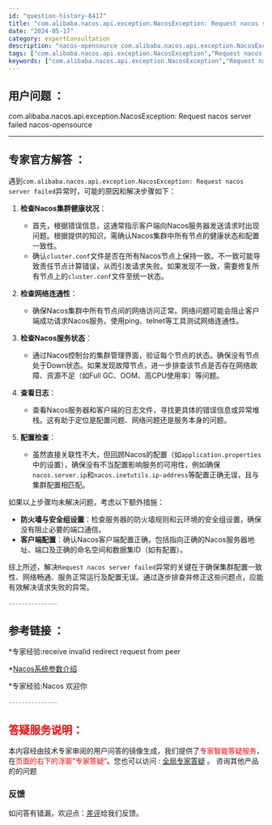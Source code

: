 ```yaml
---
id: "question-history-8417"
title: "com.alibaba.nacos.api.exception.NacosException: Request nacos server failed nacos-opensource"
date: "2024-05-17"
category: expertConsultation
description: "nacos-opensource com.alibaba.nacos.api.exception.NacosException: Request nacos server failed"
tags: ["com.alibaba.nacos.api.exception.NacosException","Request nacos server failed"]
keywords: ["com.alibaba.nacos.api.exception.NacosException","Request nacos server failed"]
---
```


## 用户问题 ： 
 com.alibaba.nacos.api.exception.NacosException: Request nacos server failed nacos-opensource 

---------------
## 专家官方解答 ：

遇到`com.alibaba.nacos.api.exception.NacosException: Request nacos server failed`异常时，可能的原因和解决步骤如下：

1. **检查Nacos集群健康状况**：
   - 首先，根据错误信息，这通常指示客户端向Nacos服务器发送请求时出现问题。根据提供的知识，需确认Nacos集群中所有节点的健康状态和配置一致性。
   - 确认`cluster.conf`文件是否在所有Nacos节点上保持一致。不一致可能导致责任节点计算错误，从而引发请求失败。如果发现不一致，需要修复所有节点上的`cluster.conf`文件至统一状态。

2. **检查网络连通性**：
   - 确保Nacos集群中所有节点间的网络访问正常。网络问题可能会阻止客户端成功请求Nacos服务。使用ping、telnet等工具测试网络连通性。

3. **检查Nacos服务状态**：
   - 通过Nacos控制台的集群管理界面，验证每个节点的状态。确保没有节点处于Down状态。如果发现故障节点，进一步排查该节点是否存在网络故障、资源不足（如Full GC、OOM、高CPU使用率）等问题。

4. **查看日志**：
   - 查看Nacos服务器和客户端的日志文件，寻找更具体的错误信息或异常堆栈。这有助于定位是配置问题、网络问题还是服务本身的问题。

5. **配置检查**：
   - 虽然直接关联性不大，但回顾Nacos的配置（如`application.properties`中的设置），确保没有不当配置影响服务的可用性，例如确保`nacos.server.ip`和`nacos.inetutils.ip-address`等配置正确无误，且与集群配置相匹配。

如果以上步骤均未解决问题，考虑以下额外措施：

- **防火墙与安全组设置**：检查服务器的防火墙规则和云环境的安全组设置，确保没有阻止必要的端口通信。
- **客户端配置**：确认Nacos客户端配置正确，包括指向正确的Nacos服务器地址、端口及正确的命名空间和数据集ID（如有配置）。

综上所述，解决`Request nacos server failed`异常的关键在于确保集群配置一致性、网络畅通、服务正常运行及配置无误。通过逐步排查并修正这些问题点，应能有效解决请求失败的异常。


<font color="#949494">---------------</font> 


## 参考链接 ：

*专家经验:receive invalid redirect request from peer 
 
 *[Nacos系统参数介绍](https://nacos.io/docs/latest/guide/admin/system-configurations)
 
 *专家经验:Nacos 欢迎你 


 <font color="#949494">---------------</font> 
 


## <font color="#FF0000">答疑服务说明：</font> 

本内容经由技术专家审阅的用户问答的镜像生成，我们提供了<font color="#FF0000">专家智能答疑服务</font>，在<font color="#FF0000">页面的右下的浮窗”专家答疑“</font>。您也可以访问 : [全局专家答疑](https://opensource.alibaba.com/chatBot) 。 咨询其他产品的的问题

### 反馈
如问答有错漏，欢迎点：[差评](https://ai.nacos.io/user/feedbackByEnhancerGradePOJOID?enhancerGradePOJOId=13639)给我们反馈。
